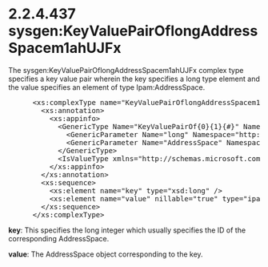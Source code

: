 <html dir="LTR" xmlns:mshelp="http://msdn.microsoft.com/mshelp" xmlns:ddue="http://ddue.schemas.microsoft.com/authoring/2003/5" xmlns:xlink="http://www.w3.org/1999/xlink" xmlns:tool="http://www.microsoft.com/tooltip">
 <body>
 <div id="header">
 <h1 class="heading">2.2.4.437 sysgen:KeyValuePairOflongAddressSpacem1ahUJFx</h1>
 </div>
 <div id="mainSection">
 <div id="mainBody">
 <div id="allHistory" class="saveHistory"></div>
 <div id="sectionSection0" class="section" name="collapseableSection">
 

<p>The sysgen:KeyValuePairOflongAddressSpacem1ahUJFx complex
type specifies a key value pair wherein the key specifies a long type element
and the value specifies an element of type Ipam:AddressSpace.</p>

<dl>
<dd>
<div><pre> &lt;xs:complexType name=&quot;KeyValuePairOflongAddressSpacem1ahUJFx&quot;&gt;
   &lt;xs:annotation&gt;
     &lt;xs:appinfo&gt;
       &lt;GenericType Name=&quot;KeyValuePairOf{0}{1}{#}&quot; Namespace=&quot;http://schemas.datacontract.org/2004/07/System.Collections.Generic&quot; xmlns=&quot;http://schemas.microsoft.com/2003/10/Serialization/&quot;&gt;
         &lt;GenericParameter Name=&quot;long&quot; Namespace=&quot;http://www.w3.org/2001/XMLSchema&quot; /&gt;
         &lt;GenericParameter Name=&quot;AddressSpace&quot; Namespace=&quot;http://Microsoft.Windows.Ipam&quot; /&gt;
       &lt;/GenericType&gt;
       &lt;IsValueType xmlns=&quot;http://schemas.microsoft.com/2003/10/Serialization/&quot;&gt;true&lt;/IsValueType&gt;
     &lt;/xs:appinfo&gt;
   &lt;/xs:annotation&gt;
   &lt;xs:sequence&gt;
     &lt;xs:element name=&quot;key&quot; type=&quot;xsd:long&quot; /&gt;
     &lt;xs:element name=&quot;value&quot; nillable=&quot;true&quot; type=&quot;ipam:AddressSpace&quot; /&gt;
   &lt;/xs:sequence&gt;
 &lt;/xs:complexType&gt;
</pre></div>
</dd></dl>

<p><b>key</b>: This specifies the long integer which
usually specifies the ID of the corresponding AddressSpace.</p>

<p><b>value</b>: The AddressSpace object corresponding
to the key.</p>


 </div>
 </div>
 </div>
 </body>
</html>